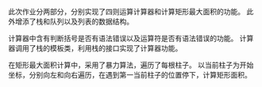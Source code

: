 此次作业分两部分，分别实现了四则运算计算器和计算矩形最大面积的功能。
此外增添了栈和队列以及列表的数据结构。

计算器中含有判断括号是否有语法错误以及运算符是否有语法错误的功能。
计算器调用了栈的模板类，利用栈的接口实现了计算器功能。

在矩形最大面积计算中，采用了暴力算法，遍历了每根柱子。
以当前柱子为开始坐标，分别向左和向右遍历，在遇到第一当前柱子的位置停下，计算矩形面积。
